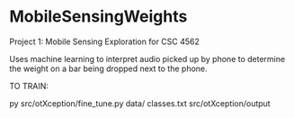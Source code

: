 # MobileSensingWeights

Project 1: Mobile Sensing Exploration for CSC 4562

Uses machine learning to interpret audio picked up by phone to determine the weight on a bar being dropped next to the phone.

TO TRAIN:

py src/otXception/fine_tune.py data/ classes.txt src/otXception/output

